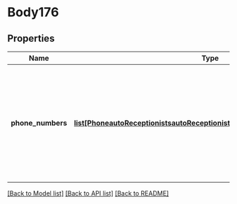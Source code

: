 # Body176

## Properties
Name | Type | Description | Notes
------------ | ------------- | ------------- | -------------
**phone_numbers** | [**list[PhoneautoReceptionistsautoReceptionistIdphoneNumbersPhoneNumbers]**](PhoneautoReceptionistsautoReceptionistIdphoneNumbersPhoneNumbers.md) | Provide either the unique identifier of the Phone Number  in the &#x60;id&#x60; field or provide the phone number in the &#x60;number&#x60; field. | [optional] 

[[Back to Model list]](../README.md#documentation-for-models) [[Back to API list]](../README.md#documentation-for-api-endpoints) [[Back to README]](../README.md)


